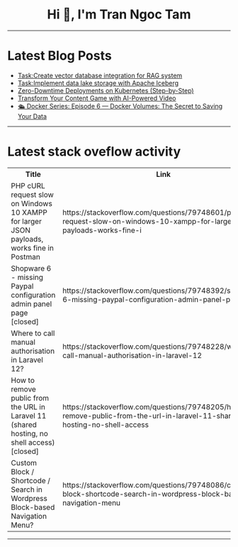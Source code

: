 <h1 align="center">Hi 👋, I'm Tran Ngoc Tam</h1>

---

# Latest Blog Posts 
<!-- BLOG-POST-LIST:START -->
- [Task:Create vector database integration for RAG system](https://dev.to/yc_lee_53e583a776a9c56e3/taskcreate-vector-database-integration-for-rag-system-jdf)
- [Task:Implement data lake storage with Apache Iceberg](https://dev.to/yc_lee_53e583a776a9c56e3/taskimplement-data-lake-storage-with-apache-iceberg-2ii5)
- [Zero-Downtime Deployments on Kubernetes &lpar;Step-by-Step&rpar;](https://dev.to/kazeem_mohammed/zero-downtime-deployments-on-kubernetes-step-by-step-10c)
- [Transform Your Content Game with AI-Powered Video](https://dev.to/ethan_parkx_09fc0c31cddf/transform-your-content-game-with-ai-powered-video-2em7)
- [🛳️ Docker Series: Episode 6 — Docker Volumes: The Secret to Saving Your Data](https://dev.to/yash_sonawane25/docker-series-episode-6-docker-volumes-the-secret-to-saving-your-data-5467)
<!-- BLOG-POST-LIST:END -->

---

# Latest stack oveflow activity
<table>
  <tr><th>Title</th><th>Link</th></tr>
  <!-- STACKOVERFLOW:START --><tr><td>PHP cURL request slow on Windows 10 XAMPP for larger JSON payloads, works fine in Postman</td><td>https://stackoverflow.com/questions/79748601/php-curl-request-slow-on-windows-10-xampp-for-larger-json-payloads-works-fine-i</td></tr><tr><td>Shopware 6 - missing Paypal configuration admin panel page [closed]</td><td>https://stackoverflow.com/questions/79748392/shopware-6-missing-paypal-configuration-admin-panel-page</td></tr><tr><td>Where to call manual authorisation in Laravel 12?</td><td>https://stackoverflow.com/questions/79748228/where-to-call-manual-authorisation-in-laravel-12</td></tr><tr><td>How to remove public from the URL in Laravel 11 &lpar;shared hosting, no shell access&rpar; [closed]</td><td>https://stackoverflow.com/questions/79748205/how-to-remove-public-from-the-url-in-laravel-11-shared-hosting-no-shell-access</td></tr><tr><td>Custom Block / Shortcode / Search in Wordpress Block-based Navigation Menu?</td><td>https://stackoverflow.com/questions/79748086/custom-block-shortcode-search-in-wordpress-block-based-navigation-menu</td></tr><!-- STACKOVERFLOW:END -->
</table>

---


